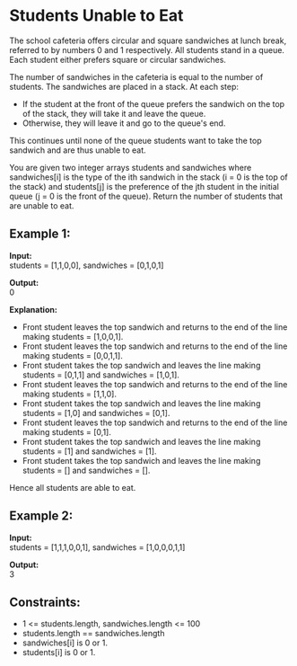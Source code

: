 # Students Unable to Eat

The school cafeteria offers circular and square sandwiches at lunch break, referred to by numbers 0 and 1 respectively. All students stand in a queue. Each student either prefers square or circular sandwiches.

The number of sandwiches in the cafeteria is equal to the number of students. The sandwiches are placed in a stack. At each step:

- If the student at the front of the queue prefers the sandwich on the top of the stack, they will take it and leave the queue.
- Otherwise, they will leave it and go to the queue's end.

This continues until none of the queue students want to take the top sandwich and are thus unable to eat.

You are given two integer arrays students and sandwiches where sandwiches[i] is the type of the i​​​​​​th sandwich in the stack (i = 0 is the top of the stack) and students[j] is the preference of the j​​​​​​th student in the initial queue (j = 0 is the front of the queue). Return the number of students that are unable to eat.

## Example 1:

**Input:**  
students = [1,1,0,0], sandwiches = [0,1,0,1]

**Output:**  
0 

**Explanation:**  
- Front student leaves the top sandwich and returns to the end of the line making students = [1,0,0,1].
- Front student leaves the top sandwich and returns to the end of the line making students = [0,0,1,1].
- Front student takes the top sandwich and leaves the line making students = [0,1,1] and sandwiches = [1,0,1].
- Front student leaves the top sandwich and returns to the end of the line making students = [1,1,0].
- Front student takes the top sandwich and leaves the line making students = [1,0] and sandwiches = [0,1].
- Front student leaves the top sandwich and returns to the end of the line making students = [0,1].
- Front student takes the top sandwich and leaves the line making students = [1] and sandwiches = [1].
- Front student takes the top sandwich and leaves the line making students = [] and sandwiches = [].

Hence all students are able to eat.

## Example 2:

**Input:**  
students = [1,1,1,0,0,1], sandwiches = [1,0,0,0,1,1]

**Output:**  
3

## Constraints:

- 1 <= students.length, sandwiches.length <= 100
- students.length == sandwiches.length
- sandwiches[i] is 0 or 1.
- students[i] is 0 or 1.

